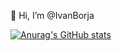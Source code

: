 👋 Hi, I’m @IvanBorja

[![Anurag's GitHub stats](https://github-readme-stats.vercel.app/api?username=IvanBorja)](https://github.com/anuraghazra/github-readme-stats&count_private=true)
